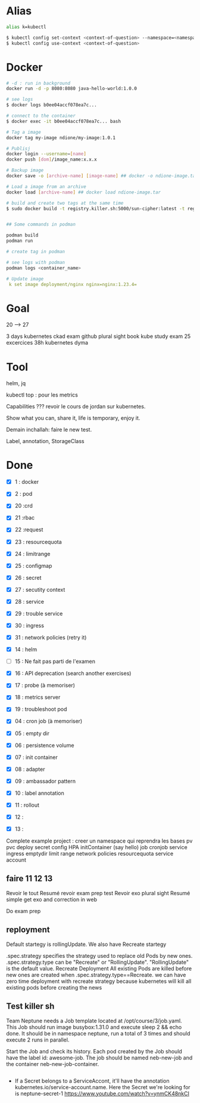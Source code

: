 # Alias 

```bash
alias k=kubectl

$ kubectl config set-context <context-of-question> --namespace=<namespace-of-question>
$ kubectl config use-context <context-of-question>

```
# Docker 

```bash
# -d : run in background
docker run -d -p 8080:8080 java-hello-world:1.0.0

# see logs
$ docker logs b0ee04accf078ea7c...

# connect to the container
$ docker exec -it b0ee04accf078ea7c... bash 

# Tag a image
docker tag my-image ndione/my-image:1.0.1

# Publisj
docker login --username=[name]
docker push [dom]/image_name:x.x.x

# Backup image 
docker save -o [archive-name] [image-name] ## docker -o ndione-image.tar ndione-im

# Load a image from an archive
docker load [archive-name] ## docker load ndione-image.tar 

# build and create two tags at the same time 
$ sudo docker build -t registry.killer.sh:5000/sun-cipher:latest -t registry.killer.sh:5000/sun-cipher:v1-docker .


## Some commands in podman

podman build
podman run 

# create tag in podman

# see logs with podman
podman logs <container_name>
```


```yaml
# Update image 
 k set image deployment/nginx nginx=nginx:1.23.4=
```


# Goal
20 --> 27

3 days kubernetes
ckad exam github
plural sight
book kube study exam
25 excercices
38h kubernetes dyma
# Tool 
helm, jq

kubectl top : pour les metrics

Capabilities ???
revoir le cours de jordan sur kubernetes.

Show what you can, share it, life is temporary, enjoy it.

Demain inchallah: faire le new test.

Label, annotation, StorageClass
# Done 


* [x] 1 : docker 
* [x] 2 : pod
* [x] 20 :crd 
* [x] 21 :rbac
* [x] 22 :request 
* [x] 23 : resourcequota
* [x] 24 : limitrange
* [x] 25 : configmap
* [x] 26 : secret
* [x] 27 : secutity context
* [x] 28 : service
* [x] 29 : trouble service
* [x] 30 : ingress
* [x] 31 : network policies (retry it)
* [x] 14 : helm
* [ ] 15 : Ne fait pas parti de l'examen
* [x] 16 : API deprecation (search another exercises)
* [x] 17 : probe (à memoriser)
* [x] 18 : metrics server
* [x] 19 : troubleshoot pod 
* [x] 04 : cron job (à memoriser)
* [x] 05 : empty dir
* [x] 06 : persistence volume
* [x] 07 : init container
* [x] 08 : adapter 
* [x] 09 : ambassador pattern
* [x] 10 : label annotation
* [x] 11 : rollout 
* [x] 12 :
* [x] 13 :




Complete example project : creer un namespace qui reprendra les bases 
pv
pvc
deploy
secret
config
HPA
initContainer (say hello)
job
cronjob
service
ingress
emptydir
limit range
network policies
resourcequota
service account




## faire 11 12 13
Revoir le tout
Resumé
revoir exam prep test
Revoir exo plural sight
Resumé simple
get exo and correction in web

Do exam prep


## reployment
Default startegy is rollingUpdate. We also have Recreate startegy

.spec.strategy specifies the strategy used to replace old Pods by new ones. .spec.strategy.type can be "Recreate" or "RollingUpdate". "RollingUpdate" is the default value.
Recreate Deployment
All existing Pods are killed before new ones are created when .spec.strategy.type==Recreate.
we can have zero time deployment with recreate strategy because kubernetes will kill all existing pods before creating the news




## Test killer sh
Team Neptune needs a Job template located at /opt/course/3/job.yaml. This Job should run image busybox:1.31.0 and execute sleep 2 && echo done. It should be in namespace neptune, run a total of 3 times and should execute 2 runs in parallel.

Start the Job and check its history. Each pod created by the Job should have the label id: awesome-job. The job should be named neb-new-job and the container neb-new-job-container.


```yaml

```
* If a Secret belongs to a ServiceAccont, it'll have the annotation kubernetes.io/service-account.name. Here the Secret we're looking for is neptune-secret-1
  https://www.youtube.com/watch?v=ynmCK48nkCI